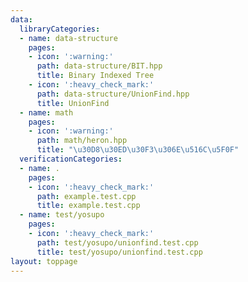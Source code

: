 ```yaml
---
data:
  libraryCategories:
  - name: data-structure
    pages:
    - icon: ':warning:'
      path: data-structure/BIT.hpp
      title: Binary Indexed Tree
    - icon: ':heavy_check_mark:'
      path: data-structure/UnionFind.hpp
      title: UnionFind
  - name: math
    pages:
    - icon: ':warning:'
      path: math/heron.hpp
      title: "\u30D8\u30ED\u30F3\u306E\u516C\u5F0F"
  verificationCategories:
  - name: .
    pages:
    - icon: ':heavy_check_mark:'
      path: example.test.cpp
      title: example.test.cpp
  - name: test/yosupo
    pages:
    - icon: ':heavy_check_mark:'
      path: test/yosupo/unionfind.test.cpp
      title: test/yosupo/unionfind.test.cpp
layout: toppage
---
```

